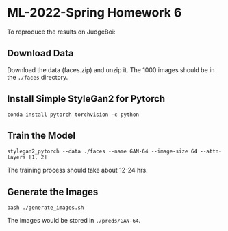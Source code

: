 # ML-2022-Spring Homework 6

To reproduce the results on JudgeBoi:

## Download Data

Download the data (faces.zip) and unzip it. The 1000 images should be in the `./faces` directory.

## Install Simple StyleGan2 for Pytorch

    conda install pytorch torchvision -c python

## Train the Model

    stylegan2_pytorch --data ./faces --name GAN-64 --image-size 64 --attn-layers [1, 2]

The training process should take about 12-24 hrs.

## Generate the Images

    bash ./generate_images.sh

The images would be stored in `./preds/GAN-64`.